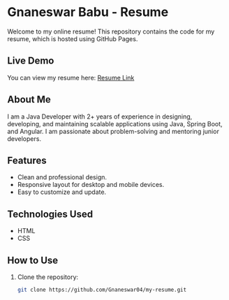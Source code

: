 # Gnaneswar Babu - Resume

Welcome to my online resume! This repository contains the code for my resume, which is hosted using GitHub Pages.

## Live Demo
You can view my resume here: [Resume Link](https://Gnaneswar04.github.io/my-resume)

## About Me
I am a Java Developer with 2+ years of experience in designing, developing, and maintaining scalable applications using Java, Spring Boot, and Angular. I am passionate about problem-solving and mentoring junior developers.

## Features
- Clean and professional design.
- Responsive layout for desktop and mobile devices.
- Easy to customize and update.

## Technologies Used
- HTML
- CSS

## How to Use
1. Clone the repository:
   ```bash
   git clone https://github.com/Gnaneswar04/my-resume.git
